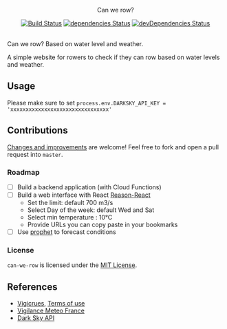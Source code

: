 <p align="center">
  Can we row?
</p>

<p align="center">
  <a href="http://travis-ci.org/mycaule/can-we-row"><img src="https://api.travis-ci.org/mycaule/can-we-row.svg?branch=master" alt="Build Status"></a>
  <a href="https://david-dm.org/mycaule/can-we-row"><img src="https://david-dm.org/mycaule/can-we-row/status.svg" alt="dependencies Status"></a>
  <a href="https://david-dm.org/mycaule/can-we-row?type=dev"><img src="https://david-dm.org/mycaule/can-we-row/dev-status.svg" alt="devDependencies Status"></a>
  <br>
  <br>
</p>

Can we row? Based on water level and weather.

A simple website for rowers to check if they can row based on water levels and weather.

## Usage

Please make sure to set `process.env.DARKSKY_API_KEY = 'xxxxxxxxxxxxxxxxxxxxxxxxxxxxxxxx'`

## Contributions

[Changes and improvements](https://github.com/mycaule/can-we-row/wiki) are welcome! Feel free to fork and open a pull request into `master`.

### Roadmap

- [ ] Build a backend application (with Cloud Functions)
- [ ] Build a web interface with React [Reason-React](https://reasonml.github.io/reason-react/docs/en/installation.html)
  * Set the limit: default 700 m3/s
  * Select Day of the week: default Wed and Sat
  * Select min temperature : 10°C
  * Provide URLs you can copy paste in your bookmarks
- [ ] Use [prophet](https://github.com/facebook/prophet) to forecast conditions

### License
`can-we-row` is licensed under the [MIT License](https://github.com/mycaule/can-we-row/blob/master/LICENSE).

## References

* [Vigicrues](https://www.vigicrues.gouv.fr), [Terms of use](https://www.data.gouv.fr/fr/datasets/hauteurs-deau-et-debits-des-cours-deau-observes-en-temps-reel-aux-stations-du-reseau-vigicrues/)
* [Vigilance Meteo France](https://vigilance.meteofrance.com/)
* [Dark Sky API](https://darksky.net/dev/docs)
